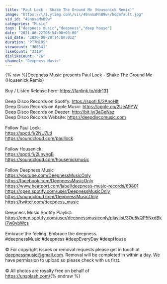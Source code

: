 ```yaml
---
title: "Paul Lock - Shake The Ground Me (Housenick Remix)"
image: "https:\/\/i.ytimg.com\/vi\/49nnsaMnB9w\/hqdefault.jpg"
vid_id: "49nnsaMnB9w"
categories: "Music"
tags: ["deepness music","deepness","deep house"]
date: "2021-06-22T08:54:00+03:00"
vid_date: "2020-08-28T14:00:01Z"
duration: "PT7M19S"
viewcount: "366541"
likeCount: "2319"
dislikeCount: "76"
channel: "Deepness Music"
---
```

{% raw %}Deepness Music presents Paul Lock - Shake The Ground Me (Housenick Remix)<br /><br />Buy / Listen Release here: <a rel="nofollow" target="blank" href="https://fanlink.to/ddr131">https://fanlink.to/ddr131</a><br /><br />Deep Disco Records on Spotify: <a rel="nofollow" target="blank" href="https://spoti.fi/2AnoHlt">https://spoti.fi/2AnoHlt</a><br />Deep Disco Records on Apple Music: <a rel="nofollow" target="blank" href="https://apple.co/2UeA9YW">https://apple.co/2UeA9YW</a><br />Deep Disco Records on Deezer: <a rel="nofollow" target="blank" href="http://bit.ly/3aGeNsz">http://bit.ly/3aGeNsz</a><br />Deep Disco Records Website: <a rel="nofollow" target="blank" href="https://deepdiscomusic.com">https://deepdiscomusic.com</a><br /><br />Follow Paul Lock:<br /><a rel="nofollow" target="blank" href="https://spoti.fi/2NU7Ltl">https://spoti.fi/2NU7Ltl</a><br /><a rel="nofollow" target="blank" href="https://soundcloud.com/paullock">https://soundcloud.com/paullock</a><br /><br />Follow Housenick:<br /><a rel="nofollow" target="blank" href="https://spoti.fi/2LnyngB">https://spoti.fi/2LnyngB</a><br /><a rel="nofollow" target="blank" href="https://soundcloud.com/housenickmusic">https://soundcloud.com/housenickmusic</a><br /><br />Follow Deepness Music<br /><a rel="nofollow" target="blank" href="https://youtube.com/DeepnessMusicOnly">https://youtube.com/DeepnessMusicOnly</a><br /><a rel="nofollow" target="blank" href="https://facebook.com/DeepnessMusicOnly">https://facebook.com/DeepnessMusicOnly</a><br /><a rel="nofollow" target="blank" href="https://www.beatport.com/label/deepness-music-records/69801">https://www.beatport.com/label/deepness-music-records/69801</a><br /><a rel="nofollow" target="blank" href="https://open.spotify.com/user/DeepnessMusicOnly">https://open.spotify.com/user/DeepnessMusicOnly</a><br /><a rel="nofollow" target="blank" href="https://soundcloud.com/DeepnessMusicOnly">https://soundcloud.com/DeepnessMusicOnly</a><br /><a rel="nofollow" target="blank" href="https://twitter.com/deepness_music">https://twitter.com/deepness_music</a><br /><br />Deepness Music Spotify Playlist: <a rel="nofollow" target="blank" href="https://open.spotify.com/user/deepnessmusiconly/playlist/3Ou5kQP5NxdBki7w8vbWcs">https://open.spotify.com/user/deepnessmusiconly/playlist/3Ou5kQP5NxdBki7w8vbWcs</a><br /><br />Embrace the feeling. Embrace the deepness.<br />#deepnessMusic #deepness #deepEveryDay #deepHouse<br /><br />© For copyright issues or removal requests please get in touch at deepnessmusic@gmail.com. Removal will be completed in within a day. We have permission to upload so please check with us first.<br /><br />© All photos are royalty free on behalf of<br /><a rel="nofollow" target="blank" href="https://unsplash.com/">https://unsplash.com/</a>{% endraw %}
